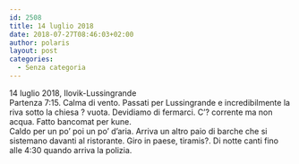 ```yaml
---
id: 2508
title: 14 luglio 2018
date: 2018-07-27T08:46:03+02:00
author: polaris
layout: post
categories:
  - Senza categoria
---
```

14 luglio 2018, Ilovik-Lussingrande  
Partenza 7:15. Calma di vento. Passati per Lussingrande e incredibilmente la riva sotto la chiesa ? vuota. Devidiamo di fermarci. C&#8217;? corrente ma non acqua. Fatto bancomat per kune.  
Caldo per un po&#8217; poi un po&#8217; d&#8217;aria. Arriva un altro paio di barche che si sistemano davanti al ristorante. Giro in paese, tiramis?. Di notte canti fino alle 4:30 quando arriva la polizia.